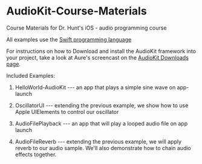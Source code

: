 # AudioKit-Course-Materials
Course Materials for Dr. Hunt's iOS - audio programming course

All examples use the [Swift programming language](https://developer.apple.com/swift/)

For instructions on how to Download and install the AudioKit framework into your project, take a 
look at Aure's screencast on the [AudioKit Downloads page](http://audiokit.io/downloads/).

Included Examples:

1) HelloWorld-AudioKit --- an app that plays a simple sine wave on app-launch

2) OscillatorUI --- extending the previous example, we show how to use Apple UIElements to 
control our oscillator

3) AudioFilePlayback --- an app that will play a looped audio file on app launch

4) AudioFileReverb --- extending the previous example, we will apply reverb to our audio sample. 
We'll also demonstrate how to chain audio effects together. 